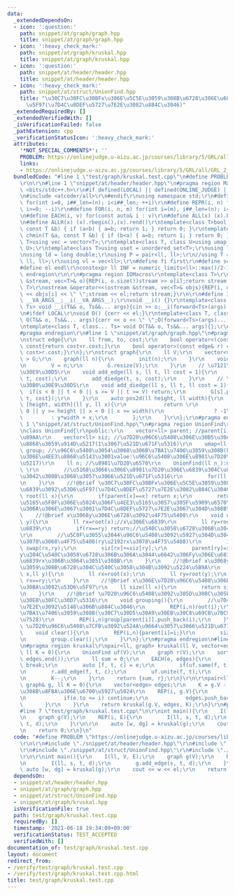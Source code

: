 ```yaml
---
data:
  _extendedDependsOn:
  - icon: ':question:'
    path: snippet/at/graph/graph.hpp
    title: snippet/at/graph/graph.hpp
  - icon: ':heavy_check_mark:'
    path: snippet/at/graph/kruskal.hpp
    title: snippet/at/graph/kruskal.hpp
  - icon: ':question:'
    path: snippet/at/header/header.hpp
    title: snippet/at/header/header.hpp
  - icon: ':heavy_check_mark:'
    path: snippet/at/struct/UnionFind.hpp
    title: "\u30C7\u30FC\u30BFx\u306E\u5C5E\u3059\u308B\u6728\u306E\u6839\u3092\u53D6\
      \u5F97(\u7D4C\u8DEF\u5727\u7E2E\u3082\u884C\u3046)"
  _extendedRequiredBy: []
  _extendedVerifiedWith: []
  _isVerificationFailed: false
  _pathExtension: cpp
  _verificationStatusIcon: ':heavy_check_mark:'
  attributes:
    '*NOT_SPECIAL_COMMENTS*': ''
    PROBLEM: https://onlinejudge.u-aizu.ac.jp/courses/library/5/GRL/all/GRL_2_A
    links:
    - https://onlinejudge.u-aizu.ac.jp/courses/library/5/GRL/all/GRL_2_A
  bundledCode: "#line 1 \"test/graph/kruskal.test.cpp\"\n#define PROBLEM \"https://onlinejudge.u-aizu.ac.jp/courses/library/5/GRL/all/GRL_2_A\"\
    \r\n\r\n#line 1 \"snippet/at/header/header.hpp\"\n#pragma region Macros\r\n#include\
    \ <bits/stdc++.h>\r\n#if defined(LOCAL) || defined(ONLINE_JUDGE) || defined(_DEBUG)\r\
    \n#include <atcoder/all>\r\n#endif\r\nusing namespace std;\r\n#define REP(i, n)\
    \ for(int i=0, i##_len=(n); i<i##_len; ++i)\r\n#define REPR(i, n) for(int i=(n);\
    \ i>=0; --i)\r\n#define FOR(i, n, m) for(int i=(m), i##_len=(n); i<i##_len; ++i)\r\
    \n#define EACH(i, v) for(const auto& i : v)\r\n#define ALL(x) (x).begin(),(x).end()\r\
    \n#define ALLR(x) (x).rbegin(),(x).rend()\r\ntemplate<class T>bool chmax(T &a,\
    \ const T &b) { if (a<b) { a=b; return 1; } return 0; }\r\ntemplate<class T>bool\
    \ chmin(T &a, const T &b) { if (b<a) { a=b; return 1; } return 0; }\r\ntemplate<class\
    \ T>using vec = vector<T>;\r\ntemplate<class T, class U>using umap = unordered_map<T,\
    \ U>;\r\ntemplate<class T>using uset = unordered_set<T>;\r\nusing ll = long long;\r\
    \nusing ld = long double;\r\nusing P = pair<ll, ll>;\r\n//using T = tuple<ll,\
    \ ll, ll>;\r\nusing vl = vec<ll>;\r\n#define fi first\r\n#define se second\r\n\
    #define el endl\r\nconstexpr ll INF = numeric_limits<ll>::max()/2-1;\r\n#pragma\
    \ endregion\r\n\r\n#pragma region IOMacros\r\ntemplate<class T>\r\nistream &operator>>(istream\
    \ &stream, vec<T>& o){REP(i, o.size())stream >> o[i];return stream;}\r\ntemplate<class\
    \ T>\r\nostream &operator<<(ostream &stream, vec<T>& objs){REP(i, objs.size())stream\
    \ << objs[i] << \" \";stream << el;return stream;}\r\n\r\n#define I(T, ...) ;T\
    \ __VA_ARGS__;__i(__VA_ARGS__);\r\nvoid __i() {}\r\ntemplate<class T, class...\
    \ Ts> void __i(T&& o, Ts&&... args){cin >> o;__i(forward<Ts>(args)...);}\r\n\r\
    \n#ifdef LOCAL\r\nvoid O() {cerr << el;}\r\ntemplate<class T, class... Ts> void\
    \ O(T&& o, Ts&&... args){cerr << o << \" \";O(forward<Ts>(args)...);}\r\n#else\r\
    \ntemplate<class T, class... Ts> void O(T&& o, Ts&&... args){};\r\n#endif\r\n\
    #pragma endregion\r\n#line 1 \"snippet/at/graph/graph.hpp\"\n#pragma region graph\r\
    \nstruct edge{\r\n    ll from, to, cost;\r\n    bool operator<(const edge& r)\
    \ const{return cost<r.cost;}\r\n    bool operator>(const edge& r) const{return\
    \ cost>r.cost;}\r\n};\r\nstruct graph{\r\n    ll V;\r\n    vector<vector<edge>\
    \ > G;\r\n    graph(ll n){\r\n        init(n);\r\n    }\r\n    void init(ll n){\r\
    \n        V = n;\r\n        G.resize(V);\r\n    }\r\n    // \u7121\u5411\u30B0\
    \u30E9\u30D5\r\n    void add_edge(ll s, ll t, ll cost = 1){\r\n        add_diedge(s,\
    \ t, cost);\r\n        add_diedge(t, s, cost);\r\n    }\r\n    // \u6709\u5411\
    \u30B0\u30E9\u30D5\r\n    void add_diedge(ll s, ll t, ll cost = 1){\r\n      \
    \  if(s < 0 || t < 0 || s >= V || t >= V) return;\r\n        G[s].push_back({s,\
    \ t, cost});\r\n    }\r\n    auto pos2d(ll height, ll width){\r\n        return\
    \ [height, width](ll y, ll x){\r\n            return \r\n                (y <\
    \ 0 || y >= height || x < 0 || x >= width)\r\n                ? -1\r\n       \
    \         : y*width + x;\r\n        };\r\n    }\r\n};\r\n#pragma endregion\n#line\
    \ 1 \"snippet/at/struct/UnionFind.hpp\"\n#pragma region UnionFind\r\n// https://qiita.com/DaikiSuyama/items/444e409423bd1b4b83d7\r\
    \nclass UnionFind{\r\npublic:\r\n    vector<ll> parent; //parent[i]\u306Fi\u306E\
    \u89AA\r\n    vector<ll> siz; //\u7D20\u96C6\u5408\u306E\u30B5\u30A4\u30BA\u3092\
    \u8868\u3059\u914D\u5217(1\u3067\u521D\u671F\u5316)\r\n    umap<ll,vector<ll>>\
    \ group; //\u96C6\u5408\u3054\u3068\u306B\u7BA1\u7406\u3059\u308B(key:\u96C6\u5408\
    \u306E\u4EE3\u8868\u5143\u3001value:\u96C6\u5408\u306E\u8981\u7D20\u306E\u914D\
    \u5217)\r\n    ll n; //\u8981\u7D20\u6570\r\n    UnionFind(ll n_):n(n_),parent(n_),siz(n_,1){\
    \ \r\n        //\u5168\u3066\u306E\u8981\u7D20\u306E\u6839\u304C\u81EA\u8EAB\u3067\
    \u3042\u308B\u3068\u3057\u3066\u521D\u671F\u5316\r\n        for(ll i=0;i<n;i++){parent[i]=i;}\r\
    \n    }\r\n    //!@brief \u30C7\u30FC\u30BFx\u306E\u5C5E\u3059\u308B\u6728\u306E\
    \u6839\u3092\u53D6\u5F97(\u7D4C\u8DEF\u5727\u7E2E\u3082\u884C\u3046)\r\n    ll\
    \ root(ll x){\r\n        if(parent[x]==x) return x;\r\n        return parent[x]=root(parent[x]);//\u4EE3\
    \u5165\u5F0F\u306E\u5024\u306F\u4EE3\u5165\u3057\u305F\u5909\u6570\u306E\u5024\
    \u306A\u306E\u3067\u3001\u7D4C\u8DEF\u5727\u7E2E\u3067\u304D\u308B\r\n    }\r\n\
    \    //!@brief x\u3068y\u306E\u6728\u3092\u4F75\u5408\r\n    void unite(ll x,ll\
    \ y){\r\n        ll rx=root(x);//x\u306E\u6839\r\n        ll ry=root(y);//y\u306E\
    \u6839\r\n        if(rx==ry) return;//\u540C\u3058\u6728\u306B\u3042\u308B\u6642\
    \r\n        //\u5C0F\u3055\u3044\u96C6\u5408\u3092\u5927\u304D\u3044\u96C6\u5408\
    \u3078\u3068\u4F75\u5408(ry\u2192rx\u3078\u4F75\u5408)\r\n        if(siz[rx]<siz[ry])\
    \ swap(rx,ry);\r\n        siz[rx]+=siz[ry];\r\n        parent[ry]=rx;//x\u3068\
    y\u304C\u540C\u3058\u6728\u306B\u306A\u3044\u6642\u306Fy\u306E\u6839ry\u3092x\u306E\
    \u6839rx\u306B\u3064\u3051\u308B\r\n    }\r\n    //!@brief x\u3068y\u304C\u5C5E\
    \u3059\u308B\u6728\u304C\u540C\u3058\u304B\u3092\u5224\u5B9A\r\n    bool same(ll\
    \ x,ll y){\r\n        ll rx=root(x);\r\n        ll ry=root(y);\r\n        return\
    \ rx==ry;\r\n    }\r\n    //!@brief x\u306E\u7D20\u96C6\u5408\u306E\u30B5\u30A4\
    \u30BA\u3092\u53D6\u5F97\r\n    ll size(ll x){\r\n        return siz[root(x)];\r\
    \n    }\r\n    //!@brief \u7D20\u96C6\u5408\u3092\u305D\u308C\u305E\u308C\u30B0\
    \u30EB\u30FC\u30D7\u5316\r\n    void grouping(){\r\n        //\u7D4C\u8DEF\u5727\
    \u7E2E\u3092\u5148\u306B\u884C\u3046\r\n        REP(i,n)root(i);\r\n        //map\u3067\
    \u7BA1\u7406\u3059\u308B(\u30C7\u30D5\u30A9\u30EB\u30C8\u69CB\u7BC9\u3092\u5229\
    \u7528)\r\n        REP(i,n)group[parent[i]].push_back(i);\r\n    }\r\n    //!@brief\
    \ \u7D20\u96C6\u5408\u7CFB\u3092\u524A\u9664\u3057\u3066\u521D\u671F\u5316\r\n\
    \    void clear(){\r\n        REP(i,n){parent[i]=i;}\r\n        siz=vector<ll>(n,1);\r\
    \n        group.clear();\r\n    }\r\n};\r\n#pragma endregion\n#line 1 \"snippet/at/graph/kruskal.hpp\"\
    \n#pragma region kruskal\r\npair<ll, graph> kruskal(ll V, vector<edge>& edges,\
    \ ll K = 0){\r\n    UnionFind uf(V);\r\n    graph r(V);\r\n    sort(edges.begin(),\
    \ edges.end());\r\n    ll sum = 0;\r\n    EACH(e, edges){\r\n        if(K <= 0)\
    \ break;\r\n        auto [f, t, c] = e;\r\n        if(uf.same(f, t)) continue;\r\
    \n        r.add_edge(f, t, c);\r\n        uf.unite(f, t);\r\n        sum += c;\r\
    \n        K--;\r\n    }\r\n    return {sum, r};\r\n}\r\n\r\npair<ll, graph> kruskal(const\
    \ graph& g, ll K = 0){\r\n    vector<edge> edges;\r\n    K = g.V - K; // \u5F35\
    \u308B\u8FBA\u306E\u6700\u5927\u5024\r\n    REP(i, g.V){\r\n        EACH(e, g.G[i]){\r\
    \n            if(e.to <= i) continue;\r\n            edges.push_back(e);\r\n \
    \       }\r\n    }\r\n    return kruskal(g.V, edges, K);\r\n}\r\n#pragma endregion\n\
    #line 7 \"test/graph/kruskal.test.cpp\"\n\r\nint main(){\r\n    I(ll, V, E);\r\
    \n    graph g(V);\r\n    REP(i, E){\r\n        I(ll, s, t, d);\r\n        g.add_edge(s,\
    \ t, d);\r\n    }\r\n\r\n    auto [w, dg] = kruskal(g);\r\n    cout << w << el;\r\
    \n    return 0;\r\n}\n"
  code: "#define PROBLEM \"https://onlinejudge.u-aizu.ac.jp/courses/library/5/GRL/all/GRL_2_A\"\
    \r\n\r\n#include \"./snippet/at/header/header.hpp\"\r\n#include \"./snippet/at/graph/graph.hpp\"\
    \r\n#include \"./snippet/at/struct/UnionFind.hpp\"\r\n#include \"./snippet/at/graph/kruskal.hpp\"\
    \r\n\r\nint main(){\r\n    I(ll, V, E);\r\n    graph g(V);\r\n    REP(i, E){\r\
    \n        I(ll, s, t, d);\r\n        g.add_edge(s, t, d);\r\n    }\r\n\r\n   \
    \ auto [w, dg] = kruskal(g);\r\n    cout << w << el;\r\n    return 0;\r\n}"
  dependsOn:
  - snippet/at/header/header.hpp
  - snippet/at/graph/graph.hpp
  - snippet/at/struct/UnionFind.hpp
  - snippet/at/graph/kruskal.hpp
  isVerificationFile: true
  path: test/graph/kruskal.test.cpp
  requiredBy: []
  timestamp: '2021-06-18 19:34:09+09:00'
  verificationStatus: TEST_ACCEPTED
  verifiedWith: []
documentation_of: test/graph/kruskal.test.cpp
layout: document
redirect_from:
- /verify/test/graph/kruskal.test.cpp
- /verify/test/graph/kruskal.test.cpp.html
title: test/graph/kruskal.test.cpp
---
```

